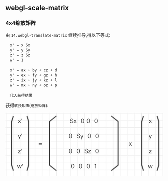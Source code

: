 ## webgl-scale-matrix
### 4x4缩放矩阵
由 `14.webgl-translate-matrix` 继续推导,得以下等式:
```
  x' = x Sx
  y' = y Sy
  z' = z Sz
  w' = 1

  x' = ax + by + cz + d
  y' = ex + fy + gz + h
  z' = ix + jy + kz + l
  w' = mx + ny + oz + p

  代入获得结果
```

获得`转换矩阵`(`缩放矩阵`):

![缩放矩阵](./scale-matrix.png)
